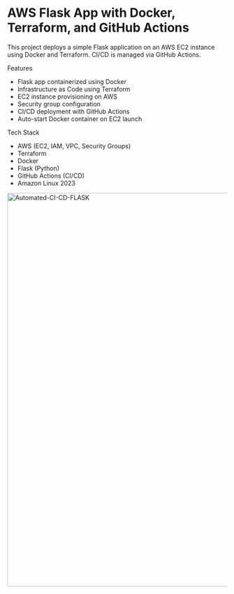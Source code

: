 # AWS Flask App with Docker, Terraform, and GitHub Actions

This project deploys a simple Flask application on an AWS EC2 instance using Docker and Terraform. CI/CD is managed via GitHub Actions.

Features

- Flask app containerized using Docker
- Infrastructure as Code using Terraform
- EC2 instance provisioning on AWS
- Security group configuration
- CI/CD deployment with GitHub Actions
- Auto-start Docker container on EC2 launch

 Tech Stack

- AWS (EC2, IAM, VPC, Security Groups)
- Terraform
- Docker
- Flask (Python)
- GitHub Actions (CI/CD)
- Amazon Linux 2023


<img width="1391" height="900" alt="Automated-CI-CD-FLASK" src="https://github.com/user-attachments/assets/549d5e70-a648-4de8-95f8-177ec3002db9" />
